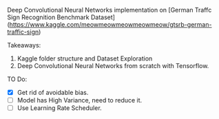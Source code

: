 Deep Convolutional Neural Networks implementation on [German Traffc Sign Recognition Benchmark Dataset] (https://www.kaggle.com/meowmeowmeowmeowmeow/gtsrb-german-traffic-sign) <br />

Takeaways: <br />
1. Kaggle folder structure and Dataset Exploration
2. Deep Convolutional Neural Networks from scratch with Tensorflow. <br />

TO Do: <br />
- [x] Get rid of avoidable bias. <br />
-[ ] Model has High Variance, need to reduce it. <br />
-[ ] Use Learning Rate Scheduler.